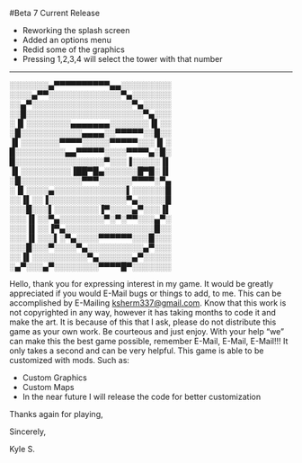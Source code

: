 #Beta 7 Current Release
-	Reworking the splash screen
-	Added an options menu
-	Redid some of the graphics
-	Pressing 1,2,3,4 will select the tower with that number

----------------------------------------------------------------------------------------
░░░░░░░▄▀▀▀▀▀▀▀▀▀▀▄▄░░░░░░░░░
░░░░▄▀▀░░░░░░░░░░░░░▀▄░░░░░░░
░░▄▀░░░░░░░░░░░░░░░░░░▀▄░░░░░
░░█░░░░░░░░░░░░░░░░░░░░░▀▄░░░
░▐▌░░░░░░░░▄▄▄▄▄▄▄░░░░░░░▐▌░░
░█░░░░░░░░░░░▄▄▄▄░░▀▀▀▀▀░░█░░
▐▌░░░░░░░▀▀▀▀░░░░░▀▀▀▀▀░░░▐▌░
█░░░░░░░░░▄▄▀▀▀▀▀░░░░▀▀▀▀▄░█░
█░░░░░░░░░░░░░░░░▀░░░▐░░░░░▐▌
▐▌░░░░░░░░░▐██▀█▄░░░░░░█▀█░▐▌
░█░░░░░░░░░░░▀▀▀░░░░░░▀▀▀▀░▀▄
░▐▌░░░░▄░░░░░░░░░░░░░▌░░░░░░█
░░▐▌░░▐░░░░░░░░░░░░░░▀▄░░░░░█
░░░█░░░▌░░░░░░░░▐▀░░░░▄▀░░░▐▌
░░░▐▌░░▀▄░░░░░░░░▀░▀░▀▀░░░▄▀░
░░░▐▌░░▐▀▄░░░░░░░░░░░░░░░░█░░
░░░▐▌░░░▌░▀▄░░░░▀▀▀▀▀▀░░░█░░░
░░░█░░░▀░░░░▀▄░░░░░░░░░░▄▀░░░
░░▐▌░░░░░░░░░░▀▄░░░░░░▄▀░░░░░
░▄▀░░░▄▀░░░░░░░░▀▀▀▀█▀░░░░░░░

Hello, thank you for expressing interest in my game. It would be greatly appreciated if you would E-Mail bugs or things to add, to me. This can be accomplished by E-Mailing ksherm337@gmail.com. Know that this work is not copyrighted in any way, however it has taking months to code it and make the art. It is because of this that I ask, please do not distribute this game as your own work. Be courteous and just enjoy. With your help “we” can make this the best game possible, remember E-Mail, E-Mail, E-Mail!!! It only takes a second and can be very helpful.
This game is able to be customized with mods. Such as:
-	Custom Graphics
-	Custom Maps
-	In the near future I will release the code for better customization

Thanks again for playing,

Sincerely,

Kyle S.
